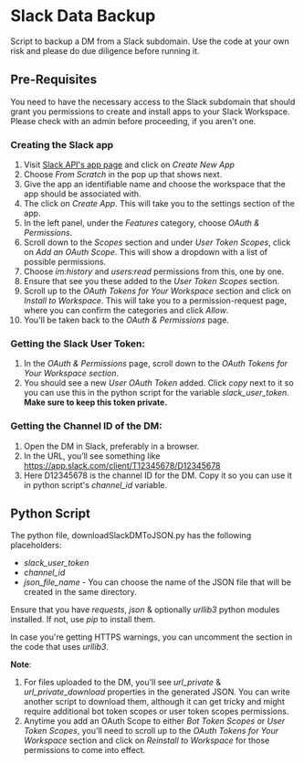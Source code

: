 # Slack Data Backup

Script to backup a DM from a Slack subdomain. Use the code at your own risk and please do due diligence before running it.

## Pre-Requisites

You need to have the necessary access to the Slack subdomain that should grant you permissions to create and install apps to your Slack Workspace. Please check with an admin before proceeding, if you aren't one.

### Creating the Slack app

1.  Visit [Slack API's app page](https://api.slack.com/apps) and click on _Create New App_
2.  Choose _From Scratch_ in the pop up that shows next.
3.  Give the app an identifiable name and choose the workspace that the app should be associated with.
4.  The click on _Create App_. This will take you to the settings section of the app.
5.  In the left panel, under the _Features_ category, choose _OAuth & Permissions_.
6.  Scroll down to the _Scopes_ section and under _User Token Scopes_, click on _Add an OAuth Scope_. This will show a dropdown with a list of possible permissions.
7.  Choose _im:history_ and _users:read_ permissions from this, one by one.
8.  Ensure that see you these added to the _User Token Scopes_ section.
9.  Scroll up to the _OAuth Tokens for Your Workspace_ section and click on _Install to Workspace_. This will take you to a permission-request page, where you can confirm the categories and click _Allow_.
10. You'll be taken back to the _OAuth & Permissions_ page.

### Getting the Slack User Token:

1. In the _OAuth & Permissions_ page, scroll down to the _OAuth Tokens for Your Workspace section_.
2. You should see a new _User OAuth Token_ added. Click _copy_ next to it so you can use this in the python script for the variable _slack_user_token_. **Make sure to keep this token private.**

### Getting the Channel ID of the DM:

1. Open the DM in Slack, preferably in a browser.
2. In the URL, you’ll see something like https://app.slack.com/client/T12345678/D12345678
3. Here D12345678 is the channel ID for the DM. Copy it so you can use it in python script's _channel_id_ variable.

## Python Script

The python file, downloadSlackDMToJSON.py has the following placeholders:

-   _slack_user_token_
-   _channel_id_
-   _json_file_name_ - You can choose the name of the JSON file that will be created in the same directory.

Ensure that you have _requests_, _json_ & optionally _urllib3_ python modules installed. If not, use _pip_ to install them.

In case you're getting HTTPS warnings, you can uncomment the section in the code that uses _urllib3_.

**Note**:

1. For files uploaded to the DM, you'll see _url_private_ & _url_private_download_ properties in the generated JSON. You can write another script to download them, although it can get tricky and might require additional bot token scopes or user token scopes permissions.
2. Anytime you add an OAuth Scope to either _Bot Token Scopes_ or _User Token Scopes_, you'll need to scroll up to the _OAuth Tokens for Your Workspace_ section and click on _Reinstall to Workspace_ for those permissions to come into effect.
